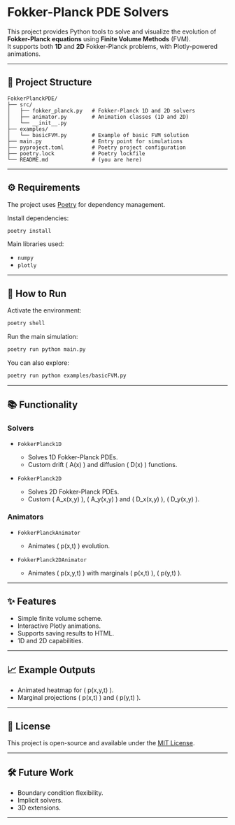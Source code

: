 # Fokker-Planck PDE Solvers

This project provides Python tools to solve and visualize the evolution of **Fokker-Planck equations** using **Finite Volume Methods** (FVM).  
It supports both **1D** and **2D** Fokker-Planck problems, with Plotly-powered animations.

---

## 📂 Project Structure

```
FokkerPlanckPDE/
├── src/
│   ├── fokker_planck.py   # Fokker-Planck 1D and 2D solvers
│   ├── animator.py        # Animation classes (1D and 2D)
│   └── __init__.py
├── examples/
│   └── basicFVM.py        # Example of basic FVM solution
├── main.py                # Entry point for simulations
├── pyproject.toml         # Poetry project configuration
├── poetry.lock            # Poetry lockfile
└── README.md              # (you are here)
```

---

## ⚙️ Requirements

The project uses [Poetry](https://python-poetry.org/) for dependency management.

Install dependencies:

```bash
poetry install
```

Main libraries used:
- `numpy`
- `plotly`

---

## 🚀 How to Run

Activate the environment:

```bash
poetry shell
```

Run the main simulation:

```bash
poetry run python main.py
```

You can also explore:

```bash
poetry run python examples/basicFVM.py
```

---

## 📚 Functionality

### Solvers

- `FokkerPlanck1D`
  - Solves 1D Fokker-Planck PDEs.
  - Custom drift \( A(x) \) and diffusion \( D(x) \) functions.

- `FokkerPlanck2D`
  - Solves 2D Fokker-Planck PDEs.
  - Custom \( A_x(x,y) \), \( A_y(x,y) \) and \( D_x(x,y) \), \( D_y(x,y) \).

### Animators

- `FokkerPlanckAnimator`
  - Animates \( p(x,t) \) evolution.

- `FokkerPlanck2DAnimator`
  - Animates \( p(x,y,t) \) with marginals \( p(x,t) \), \( p(y,t) \).

---

## ✨ Features

- Simple finite volume scheme.
- Interactive Plotly animations.
- Supports saving results to HTML.
- 1D and 2D capabilities.

---

## 📈 Example Outputs

- Animated heatmap for \( p(x,y,t) \).
- Marginal projections \( p(x,t) \) and \( p(y,t) \).

---

## 📜 License

This project is open-source and available under the [MIT License](LICENSE).

---

## 🛠 Future Work

- Boundary condition flexibility.
- Implicit solvers.
- 3D extensions.

---